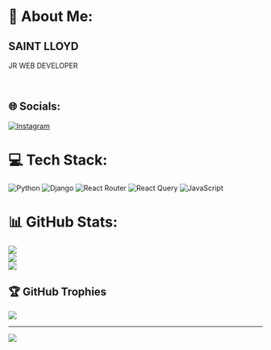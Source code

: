 # 💫 About Me:
<h2>SAINT LLOYD</h2>

<p>JR WEB DEVELOPER</p>
<br>


## 🌐 Socials:
[![Instagram](https://img.shields.io/badge/Instagram-%23E4405F.svg?logo=Instagram&logoColor=white)](https://instagram.com/@lloydisabove) 

# 💻 Tech Stack:
![Python](https://img.shields.io/badge/python-3670A0?style=for-the-badge&logo=python&logoColor=ffdd54) ![Django](https://img.shields.io/badge/django-%23092E20.svg?style=for-the-badge&logo=django&logoColor=white) ![React Router](https://img.shields.io/badge/React_Router-CA4245?style=for-the-badge&logo=react-router&logoColor=white) ![React Query](https://img.shields.io/badge/-React%20Query-FF4154?style=for-the-badge&logo=react%20query&logoColor=white) ![JavaScript](https://img.shields.io/badge/javascript-%23323330.svg?style=for-the-badge&logo=javascript&logoColor=%23F7DF1E)
# 📊 GitHub Stats:
![](https://github-readme-stats.vercel.app/api?username=Mrlloyd808&theme=dark&hide_border=false&include_all_commits=true&count_private=false)<br/>
![](https://nirzak-streak-stats.vercel.app/?user=Mrlloyd808&theme=dark&hide_border=false)<br/>
![](https://github-readme-stats.vercel.app/api/top-langs/?username=Mrlloyd808&theme=dark&hide_border=false&include_all_commits=true&count_private=false&layout=compact)

## 🏆 GitHub Trophies
![](https://github-profile-trophy.vercel.app/?username=Mrlloyd808&theme=radical&no-frame=false&no-bg=true&margin-w=4)

---
[![](https://visitcount.itsvg.in/api?id=Mrlloyd808&icon=0&color=0)](https://visitcount.itsvg.in)

<!-- Proudly created with GPRM ( https://gprm.itsvg.in ) -->
